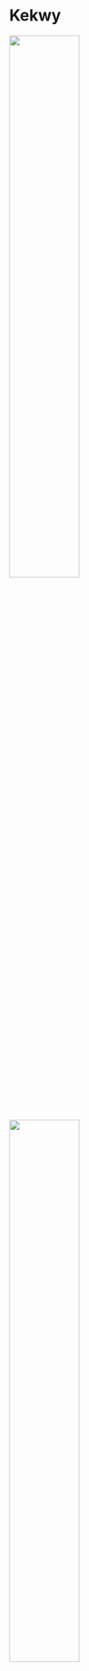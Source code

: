 # Kekwy

<p>
<img width="50%" align="left" src="https://github-readme-stats.vercel.app/api?username=Kekwy&count_private=true&show_icons=true&theme=ambient_gradient"  alt=""/>
<img width="50%" align="left" src="https://stats.justsong.cn/api/leetcode?username=kekwy&cn_username=可弟WZ初号机"  alt=""/>
</p>
